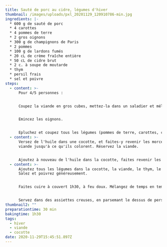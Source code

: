 ```yaml
---
title: Sauté de porc au cidre, légumes d'hiver
thumbnail: /images/uploads/pxl_20201129_120910786-min.jpg
ingredients: |-
  * 600 g de sauté de porc
  * 4 carottes
  * 4 pommes de terre
  * 2 gros oignons
  * 300 g de champignons de Paris
  * 2 pommes 
  * 100 g de lardons fumés
  * 20 cL de crème fraîche entière
  * 50 cL de cidre brut
  * 2 c. à soupe de moutarde
  * thym
  * persil frais
  * sel et poivre
steps:
  - content: >-
      Pour 4/5 personnes :


      Coupez la viande en gros cubes, mettez-la dans un saladier et mélangez avec la moutarde.


      Emincez les oignons.


      Epluchez et coupez tous les légumes (pommes de terre, carottes, champignons, pommes) en gros morceaux.
  - content: >-
      Versez de l'huile dans une cocotte, et faites-y revenir les morceaux de
      viande jusqu'à ce qu'ils colorent. Réservez la viande.


      Ajoutez à nouveau de l'huile dans la cocotte, faites revenir les oignons et les lardons. Dès que les oignons deviennent translucides, ajoutez les champignons et faites cuire environ 5 minutes.
  - content: >-
      Ajoutez tous les légumes dans la cocotte, la viande, le thym, le cidre.
      Salez et poivrez généreusement.


      Faites cuire à couvert 1h30, à feu doux. Mélangez de temps en temps. A la fin de la cuisson, ajoutez la crème fraîche puis mélangez.


      Servez dans des assiettes creuses, en parsemant le dessus de persil ciselé finement.
thumbnail2: ""
preparationtime: 30 min
bakingtime: 1h30
tags:
  - hiver
  - viande
  - cocotte
date: 2020-11-29T15:45:51.897Z
---
```

